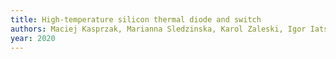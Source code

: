 ```yaml
---
title: High-temperature silicon thermal diode and switch
authors: Maciej Kasprzak, Marianna Sledzinska, Karol Zaleski, Igor Iatsunskyi, Francesc Alzina, Sebastian Volz, Clivia M. Sotomayor Torres, Bartlomiej Graczykowski
year: 2020
---
```


